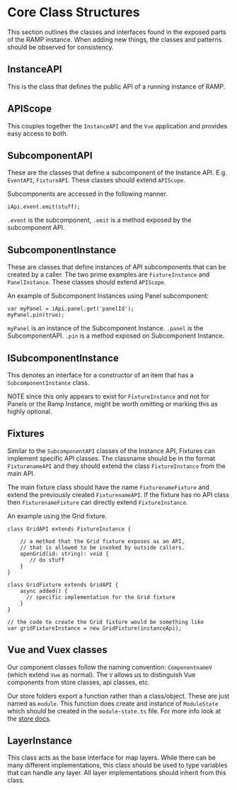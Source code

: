 # Core Class Structures

This section outlines the classes and interfaces found in the exposed parts of the RAMP instance. When adding new things, the classes and patterns should be observed for consistency.

## InstanceAPI

This is the class that defines the public API of a running instance of RAMP.

## APIScope

This couples together the `InstanceAPI` and the `Vue` application and provides easy access to both.

## SubcomponentAPI

These are the classes that define a subcomponent of the Instance API. E.g. `EventAPI`, `FixtureAPI`. These classes should extend `APIScope`.

Subcomponents are accessed in the following manner.

```
iApi.event.emit(stuff);
```

`.event` is the subcomponent, `.emit` is a method exposed by the subcomponent API.

## SubcomponentInstance

These are classes that define instances of API subcomponents that can be created by a caller. The two prime examples are `FixtureInstance` and `PanelInstance`. These classes should extend `APIScope`.

An example of Subcomponent Instances using Panel subcomponent:

```
var myPanel = iApi.panel.get('panelId');
myPanel.pin(true);
```

`myPanel` is an instance of the Subcomponent Instance. `.panel` is the SubcomponentAPI. `.pin` is a method exposed on Subcomponent Instance.

## ISubcomponentInstance

This denotes an interface for a constructor of an item that has a `SubcomponentInstance` class.

NOTE since this only appears to exist for `FixtureInstance` and not for Panels or the Ramp Instance, might be worth omitting or marking this as highly optional.

## Fixtures

Similar to the `SubcomponentAPI` classes of the Instance API, Fixtures can implement specific API classes. The classname should be in the format `FixturenameAPI` and they should extend the class `FixtureInstance` from the main API.

The main fixture class should have the name `FixturenameFixture` and extend the previously created `FixturenameAPI`. If the fixture has no API class then `FixturenameFixture` can directly extend `FixtureInstance`.

An example using the Grid fixture.

```
class GridAPI extends FixtureInstance {

    // a method that the Grid fixture exposes as an API,
    // that is allowed to be invoked by outside callers.
    openGrid(id: string): void {
       // do stuff
    }
}

class GridFixture extends GridAPI {
    async added() {
      // specific implementation for the Grid fixture
    }
}

// the code to create the Grid fixture would be something like
var gridFixtureInstance = new GridFixture(instanceApi);
```

## Vue and Vuex classes

Our component classes follow the naming convention: `ComponentnameV` (which extend `Vue` as normal). The `V` allows us to distinguish Vue components from store classes, api classes, etc.

Our store folders export a function rather than a class/object. These are just named as `module`. This function does create and instance of `ModuleState` which should be created in the `module-state.ts` file. For more info look at the [store docs](./store.md).

## LayerInstance

This class acts as the base interface for map layers. While there can be many different implementations, this class should be used to type variables that can handle any layer. All layer implementations should inherit from this class.
